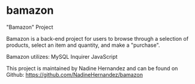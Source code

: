 # bamazon

"Bamazon" Project

Bamazon is a back-end project for users to browse through a selection of products, select an item and quantity, and make a "purchase".

Bamazon utilizes:
MySQL
Inquirer
JavaScript

This project is maintained by Nadine Hernandez and can be found on Github: https://github.com/NadineHernandez/bamazon